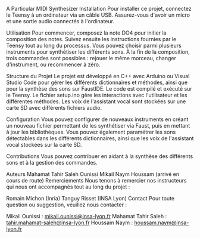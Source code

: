 A Particular MIDI Synthesizer
Installation
Pour installer ce projet, connectez le Teensy à un ordinateur via un câble USB. Assurez-vous d'avoir un micro et une sortie audio connectés à l'ordinateur.

Utilisation
Pour commencer, composez la note DO4 pour initier la composition des notes. Suivez ensuite les instructions fournies par le Teensy tout au long du processus. Vous pouvez choisir parmi plusieurs instruments pour synthétiser les différents sons. À la fin de la composition, trois commandes sont possibles : rejouer le même morceau, changer d'instrument, ou recommencer à zéro.

Structure du Projet
Le projet est développé en C++ avec Arduino ou Visual Studio Code pour gérer les différents dictionnaires et méthodes, ainsi que pour la synthèse des sons sur FaustIDE. Le code est compilé et exécuté sur le Teensy. Le fichier setup.ino gère les interactions avec l'utilisateur et les différentes méthodes. Les voix de l'assistant vocal sont stockées sur une carte SD avec différents fichiers audio.

Configuration
Vous pouvez configurer de nouveaux instruments en créant un nouveau fichier permettant de les synthétiser via Faust, puis en mettant à jour les bibliothèques. Vous pouvez également paramétrer les sons détectables dans les différents dictionnaires, ainsi que les voix de l'assistant vocal stockées sur la carte SD.

Contributions
Vous pouvez contribuer en aidant à la synthèse des différents sons et à la gestion des commandes.

Auteurs
Mahamat Tahir Saleh
Ounissi Mikail
Naym Houssam (arrivé en cours de route)
Remerciements
Nous tenons à remercier nos instructeurs qui nous ont accompagnés tout au long du projet :

Romain Michon (Inria)
Tanguy Risset (INSA Lyon)
Contact
Pour toute question ou suggestion, veuillez nous contacter :

Mikail Ounissi : mikail.ounissi@insa-lyon.fr
Mahamat Tahir Saleh : tahir.mahamat-saleh@insa-lyon.fr
Houssam Naym : houssam.naym@insa-lyon.fr
